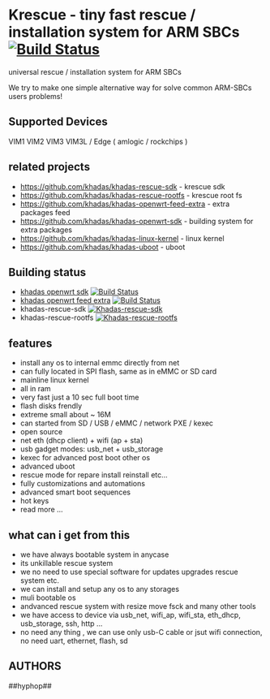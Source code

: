 # Krescue - tiny fast rescue / installation system for ARM SBCs [![Build Status](https://github.com/khadas/krescue/workflows/Build/badge.svg)](https://github.com/khadas/krescue/actions)

universal rescue / installation system for ARM SBCs

We try to make one simple alternative way for solve common ARM-SBCs users problems!

## Supported Devices

VIM1 VIM2 VIM3 VIM3L / Edge ( amlogic / rockchips )

## related projects

+ https://github.com/khadas/khadas-rescue-sdk		- krescue sdk
+ https://github.com/khadas/khadas-rescue-rootfs	- krescue root fs
+ https://github.com/khadas/khadas-openwrt-feed-extra	- extra packages feed
+ https://github.com/khadas/khadas-openwrt-sdk		- building system for extra packages
+ https://github.com/khadas/khadas-linux-kernel		- linux kernel
+ https://github.com/khadas/khadas-uboot		- uboot

## Building status

+ [khadas openwrt sdk](https://github.com/khadas/khadas-openwrt-sdk) [![Build Status](https://github.com/khadas/khadas-openwrt-sdk/workflows/Build/badge.svg)](https://github.com/khadas/khadas-openwrt-sdk/actions)
+ [khadas openwrt feed extra](https://github.com/khadas/khadas-openwrt-feed-extra) [![Build Status](https://github.com/khadas/khadas-openwrt-feed-extra/workflows/Build/badge.svg)](https://github.com/khadas/khadas-openwrt-feed-extra/actions)
+ khadas-rescue-sdk             [![Khadas-rescue-sdk](https://github.com/khadas/khadas-rescue-sdk/workflows/Build/badge.svg)](https://github.com/khadas/khadas-rescue-sdk/actions)
+ khadas-rescue-rootfs          [![Khadas-rescue-rootfs](https://github.com/khadas/khadas-rescue-rootfs/workflows/Build/badge.svg)](https://github.com/khadas/khadas-rescue-rootfs/actions)

## features

+ install any os to internal emmc directly from net
+ can fully located in SPI flash, same as in eMMC or SD card
+ mainline linux kernel
+ all in ram
+ very fast just a 10 sec full boot time
+ flash disks frendly
+ extreme small about ~ 16M
+ can started from SD / USB / eMMC / network PXE / kexec 
+ open source
+ net eth (dhcp client) + wifi (ap + sta)
+ usb gadget modes: usb_net + usb_storage
+ kexec for advanced post boot other os
+ advanced uboot
+ rescue mode for repare install reinstall etc...
+ fully customizations and automations
+ advanced smart boot sequences
+ hot keys
+ read more ...

## what can i get from this 

+ we have always bootable system in anycase
+ its unkillable rescue system 
+ we no need to use special software for updates upgrades rescue system etc.
+ we can install and setup any os to any storages
+ muli bootable os
+ andvanced rescue system with resize move fsck and many other tools 
+ we have access to device via usb_net, wifi_ap, wifi_sta, eth_dhcp, usb_storage, ssh, http ...
+ no need any thing , we can use only usb-C cable or jsut wifi connection, no need uart, ethernet, flash, sd

## AUTHORS

\##hyphop##

